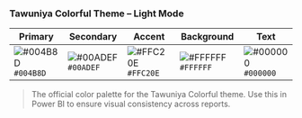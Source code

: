 ### Tawuniya Colorful Theme – Light Mode

| Primary                                                                | Secondary                                                              | Accent                                                                 | Background                                                             | Text                                                                   |
| ---------------------------------------------------------------------- | ---------------------------------------------------------------------- | ---------------------------------------------------------------------- | ---------------------------------------------------------------------- | ---------------------------------------------------------------------- |
| ![#004B8D](https://via.placeholder.com/20/004B8D/004B8D.png) `#004B8D` | ![#00ADEF](https://via.placeholder.com/20/00ADEF/00ADEF.png) `#00ADEF` | ![#FFC20E](https://via.placeholder.com/20/FFC20E/FFC20E.png) `#FFC20E` | ![#FFFFFF](https://via.placeholder.com/20/FFFFFF/FFFFFF.png) `#FFFFFF` | ![#000000](https://via.placeholder.com/20/000000/000000.png) `#000000` |

> The official color palette for the Tawuniya Colorful theme. Use this in Power BI to ensure visual consistency across reports.
